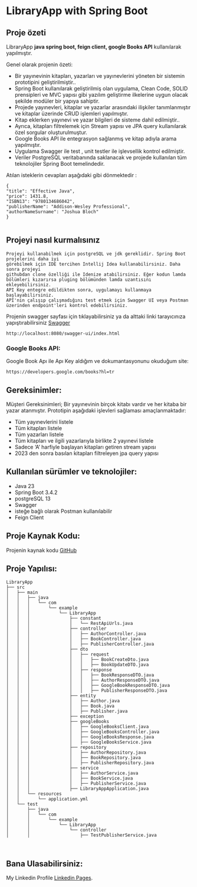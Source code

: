 # LibraryApp with Spring Boot

## Proje özeti

LibraryApp **java spring boot, feign client, google Books API** kullanılarak yapılmıştır.

Genel olarak projenin özeti:

- Bir yayınevinin kitapları, yazarları ve yayınevlerini yöneten bir sistemin prototipini geliştirilmiştir..
- Spring Boot kullanılarak geliştirilmiş olan uygulama, Clean Code, SOLID prensipleri ve MVC yapısı gibi yazılım
  geliştirme ilkelerine uygun olacak şekilde modüler bir yapıya sahiptir.
- Projede yayınevleri, kitaplar ve yazarlar arasındaki ilişkiler tanımlanmıştır ve kitaplar üzerinde CRUD işlemleri
  yapılmıştır.
- Kitap eklerken yayınevi ve yazar bilgileri de sisteme dahil edilmiştir..
- Ayrıca, kitapları filtrelemek için Stream yapısı ve JPA query kullanılarak özel sorgular oluşturulmuştur.
- Google Books API ile entegrasyon sağlanmış ve kitap adıyla arama yapılmıştır.
- Uygulama Swagger ile test , unit testler ile işlevsellik kontrol edilmiştir.
- Veriler PostgreSQL veritabanında saklanacak ve projede kullanılan tüm teknolojiler Spring Boot temelindedir.

Atılan isteklerin cevapları aşağıdaki gibi dönmektedir :

```
{
"title": "Effective Java",
"price": 1431.8,
"ISBN13": "9780134686042",
"publisherName": "Addison-Wesley Professional",
"authorNameSurname": "Joshua Bloch"
}


```

## Projeyi nasıl kurmalısınız

```   
Projeyi kullanabilmek için postgreSQL ve jdk gereklidir. Spring Boot projelerini daha iyi 
görebilmek için IDE tercihen Intellij Idea kullanabilirsiniz. Daha sonra projeyi 
githubdan clone özelliği ile Idenize atabilirsiniz. Eğer kodun lamda bölümleri kızarırsa pluging bölümünden lamda uzantısını ekleyebilirsiniz.
API Key entegre edildikten sonra, uygulamayı kullanmaya başlayabilirsiniz. 
API'nin çalışıp çalışmadığını test etmek için Swagger UI veya Postman üzerinden endpoint'leri kontrol edebilirsiniz. 
```   

Projenin swagger sayfası için tıklayabilirsiniz ya da alttaki linki tarayıcınıza
yapıştırabilirsiniz  [Swagger](http://localhost:8080/swagger-ui/index.html/)

```
http://localhost:8080/swagger-ui/index.html
```

### Google Books API:

Google Book Apı ile Apı Key aldığım ve dokumantasyonunu okuduğum site:

```
https://developers.google.com/books?hl=tr
```

## Gereksinimler:

Müşteri Gereksinimleri; Bir yayınevinin birçok kitabı vardır ve her kitaba bir yazar
atanmıştır.
Prototipin aşağıdaki işlevleri sağlaması amaçlanmaktadır:

- Tüm yayınevlerini listele
- Tüm kitapları listele
- Tüm yazarları listele
- Tüm kitapları ve ilgili yazarlarıyla birlikte 2 yayınevi listele
- Sadece ‘A’ harfiyle başlayan kitapları getiren stream yapısı
- 2023 den sonra basılan kitapları filtreleyen jpa query yapısı

## Kullanılan sürümler ve teknolojiler:

* Java 23
* Spring Boot 3.4.2
* postgreSQL 13
* Swagger
* isteğe bağlı olarak Postman kullanılabilir
* Feign Client

## Proje Kaynak Kodu:

Projenin kaynak kodu [GitHub](https://github.com/gokcelalarslan/LibraryApp)

## Proje Yapılısı:

```
LibraryApp
├── src
│   ├── main
│   │   ├── java
│   │   │   └── com
│   │   │       └── example
│   │   │           └── LibraryApp
│   │   │               ├── constant
│   │   │               │   └── RestApiUrls.java
│   │   │               ├── controller
│   │   │               │   ├── AuthorController.java
│   │   │               │   ├── BookController.java
│   │   │               │   ├── PublisherController.java
│   │   │               ├── dto
│   │   │               │   ├── request
│   │   │               │   │   ├── BookCreateDto.java
│   │   │               │   │   ├── BookUpdateDTO.java
│   │   │               │   ├── response
│   │   │               │   │   ├── BookResponseDTO.java
│   │   │               │   │   ├── AuthorResponseDTO.java
│   │   │               │   │   ├── GoogleBookResponseDTO.java
│   │   │               │   │   ├── PublisherResponseDTO.java
│   │   │               ├── entity
│   │   │               │   ├── Author.java
│   │   │               │   ├── Book.java
│   │   │               │   ├── Publisher.java
│   │   │               ├── exception
│   │   │               ├── googleBooks
│   │   │               │   ├── GoogleBooksClient.java
│   │   │               │   ├── GoogleBooksController.java
│   │   │               │   ├── GoogleBooksResponse.java
│   │   │               │   ├── GoogleBooksService.java
│   │   │               ├── repository
│   │   │               │   ├── AuthorRepository.java
│   │   │               │   ├── BookRepository.java
│   │   │               │   ├── PublisherRepository.java
│   │   │               ├── service
│   │   │               │   ├── AuthorService.java
│   │   │               │   ├── BookService.java
│   │   │               │   ├── PublisherService.java
│   │   │               ├── LibraryAppApplication.java
│   │   └── resources
│   │       └── application.yml
│   └── test
│       ├── java
│       │   └── com
│       │       └── example
│       │           └── LibraryApp
│       │               └── controller
│       │                   ├── TestPublisherService.java



```

## Bana Ulasabilirsiniz:

My Linkedin Profile [Linkedin Pages](https://tr.linkedin.com/in/gokcelalarslan).




